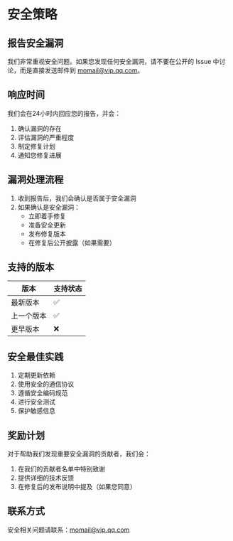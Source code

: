 # 安全策略

## 报告安全漏洞

我们非常重视安全问题。如果您发现任何安全漏洞，请不要在公开的 Issue 中讨论，而是直接发送邮件到 momail@vip.qq.com。

## 响应时间

我们会在24小时内回应您的报告，并会：

1. 确认漏洞的存在
2. 评估漏洞的严重程度
3. 制定修复计划
4. 通知您修复进展

## 漏洞处理流程

1. 收到报告后，我们会确认是否属于安全漏洞
2. 如果确认是安全漏洞：
   - 立即着手修复
   - 准备安全更新
   - 发布修复版本
   - 在修复后公开披露（如果需要）

## 支持的版本

| 版本 | 支持状态 |
| --- | --- |
| 最新版本 | ✅ |
| 上一个版本 | ✅ |
| 更早版本 | ❌ |

## 安全最佳实践

1. 定期更新依赖
2. 使用安全的通信协议
3. 遵循安全编码规范
4. 进行安全测试
5. 保护敏感信息

## 奖励计划

对于帮助我们发现重要安全漏洞的贡献者，我们会：

1. 在我们的贡献者名单中特别致谢
2. 提供详细的技术反馈
3. 在修复后的发布说明中提及（如果您同意）

## 联系方式

安全相关问题请联系：momail@vip.qq.com 